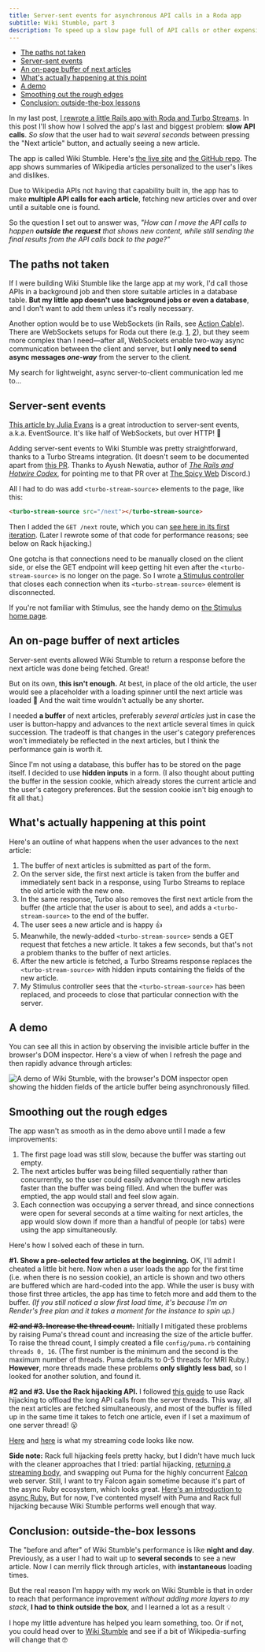 ```yaml
---
title: Server-sent events for asynchronous API calls in a Roda app
subtitle: Wiki Stumble, part 3
description: To speed up a slow page full of API calls or other expensive tasks, server-sent events let you do the work after the response and stream the results back.
---
```


- [The paths not taken](#the-paths-not-taken)
- [Server-sent events](#server-sent-events)
- [An on-page buffer of next articles](#an-on-page-buffer-of-next-articles)
- [What's actually happening at this point](#whats-actually-happening-at-this-point)
- [A demo](#a-demo)
- [Smoothing out the rough edges](#smoothing-out-the-rough-edges)
- [Conclusion: outside-the-box lessons](#conclusion-outside-the-box-lessons)

In my last post, [I rewrote a little Rails app with Roda and Turbo Streams](/posts/2023/roda-app-with-hotwire-turbo-streams). In this post I'll show how I solved the app's last and biggest problem: **slow API calls**. *So slow* that the user had to wait *several seconds* between pressing the "Next article" button, and actually seeing a new article.

The app is called Wiki Stumble. Here's [the live site](https://wikistumble.onrender.com/) and [the GitHub repo](https://github.com/fpsvogel/wiki-stumble). The app shows summaries of Wikipedia articles personalized to the user's likes and dislikes.

Due to Wikipedia APIs not having that capability built in, the app has to make **multiple API calls for each article**, fetching new articles over and over until a suitable one is found.

So the question I set out to answer was, *"How can I move the API calls to happen **outside the request** that shows new content, while still sending the final results from the API calls back to the page?"*

## The paths not taken

If I were building Wiki Stumble like the large app at my work, I'd call those APIs in a background job and then store suitable articles in a database table. **But my little app doesn't use background jobs or even a database**, and I don't want to add them unless it's really necessary.

Another option would be to use WebSockets (in Rails, see [Action Cable](https://guides.rubyonrails.org/action_cable_overview.html)). There are WebSockets setups for Roda out there (e.g. [1](https://github.com/socketry/roda-websockets), [2](https://github.com/nanne007/roda/blob/master/lib/roda/plugins/websockets.rb)), but they seem more complex than I need—after all, WebSockets enable two-way async communication between the client and server, but **I only need to send async messages *one-way*** from the server to the client.

My search for lightweight, async server-to-client communication led me to…

## Server-sent events

[This article by Julia Evans](https://jvns.ca/blog/2021/01/12/day-36--server-sent-events-are-cool--and-a-fun-bug/) is a great introduction to server-sent events, a.k.a. EventSource. It's like half of WebSockets, but over HTTP! 🤯

Adding server-sent events to Wiki Stumble was pretty straightforward, thanks to a Turbo Streams integration. (It doesn't seem to be documented apart from [this PR](https://github.com/hotwired/turbo/pull/415). Thanks to Ayush Newatia, author of [*The Rails and Hotwire Codex*](https://railsandhotwirecodex.com/), for pointing me to that PR over at [The Spicy Web](https://discord.gg/CUuYVH7Qa9) Discord.)

All I had to do was add `<turbo-stream-source>` elements to the page, like this:

```html
<turbo-stream-source src="/next"></turbo-stream-source>
```

Then I added the `GET /next` route, which you can [see here in its first iteration](https://github.com/fpsvogel/wiki-stumble/blob/62bd341c378a4f7040ad8177443b5110a6b5088d/app/router.rb#L91-L138). (Later I rewrote some of that code for performance reasons; see below on Rack hijacking.)

One gotcha is that connections need to be manually closed on the client side, or else the GET endpoint will keep getting hit even after the `<turbo-stream-source>` is no longer on the page. So I wrote [a Stimulus controller](https://github.com/fpsvogel/wiki-stumble/blob/4d5d48332a8dc27c278af9cfdaae4232c0866324/public/app.js#L16-L36) that closes each connection when its `<turbo-stream-source>` element is disconnected.

If you're not familiar with Stimulus, see the handy demo on [the Stimulus home page](https://stimulus.hotwired.dev/).

## An on-page buffer of next articles

Server-sent events allowed Wiki Stumble to return a response before the next article was done being fetched. Great!

But on its own, **this isn't enough.** At best, in place of the old article, the user would see a placeholder with a loading spinner until the next article was loaded 🤮 And the wait time wouldn't actually be any shorter.

I needed **a buffer** of next articles, preferably *several articles* just in case the user is button-happy and advances to the next article several times in quick succession. The tradeoff is that changes in the user's category preferences won't immediately be reflected in the next articles, but I think the performance gain is worth it.

Since I'm not using a database, this buffer has to be stored on the page itself. I decided to use **hidden inputs** in a form. (I also thought about putting the buffer in the session cookie, which already stores the current article and the user's category preferences. But the session cookie isn't big enough to fit all that.)

## What's actually happening at this point

Here's an outline of what happens when the user advances to the next article:

1. The buffer of next articles is submitted as part of the form.
2. On the server side, the first next article is taken from the buffer and immediately sent back in a response, using Turbo Streams to replace the old article with the new one.
3. In the same response, Turbo also removes the first next article from the buffer (the article that the user is about to see), and adds a `<turbo-stream-source>` to the end of the buffer.
4. The user sees a new article and is happy 👍
5. Meanwhile, the newly-added `<turbo-stream-source>` sends a GET request that fetches a new article. It takes a few seconds, but that's not a problem thanks to the buffer of next articles.
6. After the new article is fetched, a Turbo Streams response replaces the `<turbo-stream-source>` with hidden inputs containing the fields of the new article.
7. My Stimulus controller sees that the `<turbo-stream-source>` has been replaced, and proceeds to close that particular connection with the server.

## A demo

You can see all this in action by observing the invisible article buffer in the browser's DOM inspector. Here's a view of when I refresh the page and then rapidly advance through articles:

![A demo of Wiki Stumble, with the browser's DOM inspector open showing the hidden fields of the article buffer being asynchronously filled.](/images/wiki-stumble-demo.gif)

## Smoothing out the rough edges

The app wasn't as smooth as in the demo above until I made a few improvements:

1. The first page load was still slow, because the buffer was starting out empty.
2. The next articles buffer was being filled sequentially rather than concurrently, so the user could easily advance through new articles faster than the buffer was being filled. And when the buffer was emptied, the app would stall and feel slow again.
3. Each connection was occupying a server thread, and since connections were open for several seconds at a time waiting for next articles, the app would slow down if more than a handful of people (or tabs) were using the app simultaneously.

Here's how I solved each of these in turn.

**#1. Show a pre-selected few articles at the beginning.** OK, I'll admit I cheated a little bit here. Now when a user loads the app for the first time (i.e. when there is no session cookie), an article is shown and two others are buffered which are hard-coded into the app. While the user is busy with those first three articles, the app has time to fetch more and add them to the buffer. *(If you still noticed a slow first load time, it's because I'm on Render's free plan and it takes a moment for the instance to spin up.)*

**~~#2 and #3. Increase the thread count.~~** Initially I mitigated these problems by raising Puma's thread count and increasing the size of the article buffer. To raise the thread count, I simply created a file `config/puma.rb` containing `threads 0, 16`. (The first number is the minimum and the second is the maximum number of threads. Puma defaults to 0-5 threads for MRI Ruby.) **However**, more threads made these problems **only slightly less bad**, so I looked for another solution, and found it.

**#2 and #3. Use the Rack hijacking API.** I followed [this guide](https://blog.chumakoff.com/en/posts/rails_sse_rack_hijacking_api) to use Rack hijacking to offload the long API calls from the server threads. This way, all the next articles are fetched simultaneously, and most of the buffer is filled up in the same time it takes to fetch one article, even if I set a maximum of one server thread! 😮

[Here](https://github.com/fpsvogel/wiki-stumble/blob/4d5d48332a8dc27c278af9cfdaae4232c0866324/app/router.rb#L110-L135) and [here](https://github.com/fpsvogel/wiki-stumble/blob/4d5d48332a8dc27c278af9cfdaae4232c0866324/app/helpers/stream_helper.rb) is what my streaming code looks like now.

**Side note:** Rack full hijacking feels pretty hacky, but I didn't have much luck with the cleaner approaches that I tried: partial hijacking, [returning a streaming body](https://github.com/rack/rack/pull/1745), and swapping out Puma for the highly concurrent [Falcon](https://socketry.github.io/falcon/) web server. Still, I want to try Falcon again sometime because it's part of the async Ruby ecosystem, which looks great. [Here's an introduction to async Ruby.](https://brunosutic.com/blog/async-ruby) But for now, I've contented myself with Puma and Rack full hijacking because Wiki Stumble performs well enough that way.

## Conclusion: outside-the-box lessons

The "before and after" of Wiki Stumble's performance is like **night and day**. Previously, as a user I had to wait up to **several seconds** to see a new article. Now I can merrily flick through articles, with **instantaneous** loading times.

But the real reason I'm happy with my work on Wiki Stumble is that in order to reach that performance improvement *without adding more layers to my stack*, **I had to think outside the box**, and I learned a lot as a result 💡

I hope my little adventure has helped you learn something, too. Or if not, you could head over to [Wiki Stumble](https://wikistumble.onrender.com/) and see if a bit of Wikipedia-surfing will change that 🤓
